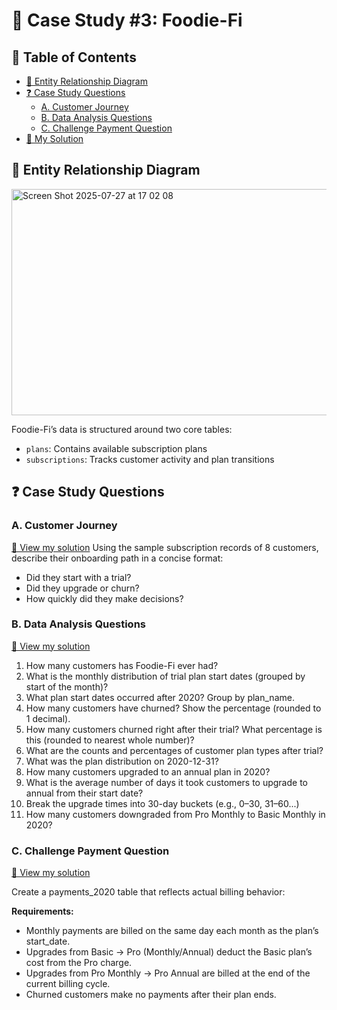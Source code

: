 # 🥑 Case Study #3: Foodie-Fi

## 📕 Table of Contents
- [🔐 Entity Relationship Diagram](#-entity-relationship-diagram)
- [❓ Case Study Questions](#-case-study-questions)
  - [A. Customer Journey](#a-customer-journey)
  - [B. Data Analysis Questions](#b-data-analysis-questions)
  - [C. Challenge Payment Question](#c-challenge-payment-question)
- [🚀 My Solution](#-my-solution)

## 🔐 Entity Relationship Diagram
<img width="751" height="362" alt="Screen Shot 2025-07-27 at 17 02 08" src="https://github.com/user-attachments/assets/c28fb53b-4ef1-417c-9314-f430b6cd0e80" />

Foodie-Fi’s data is structured around two core tables:
- `plans`: Contains available subscription plans
- `subscriptions`: Tracks customer activity and plan transitions

## ❓ Case Study Questions

### A. Customer Journey
[📄 View my solution](https://github.com/QuyenNguyen0611/8-Week-SQL-Challenge/blob/main/Case%20study%203%20-%20Foodie_Fi/Solution/A.%20Customer%20Journey.md)
Using the sample subscription records of 8 customers, describe their onboarding path in a concise format:
- Did they start with a trial?
- Did they upgrade or churn?
- How quickly did they make decisions?

### B. Data Analysis Questions
[📄 View my solution](https://github.com/QuyenNguyen0611/8-Week-SQL-Challenge/blob/main/Case%20study%203%20-%20Foodie_Fi/Solution/B.%20Data%20Analysis%20Questions.md)
1. How many customers has Foodie-Fi ever had?
2. What is the monthly distribution of trial plan start dates (grouped by start of the month)?
3. What plan start dates occurred after 2020? Group by plan_name.
4. How many customers have churned? Show the percentage (rounded to 1 decimal).
5. How many customers churned right after their trial? What percentage is this (rounded to nearest whole number)?
6. What are the counts and percentages of customer plan types after trial?
7. What was the plan distribution on 2020-12-31?
8. How many customers upgraded to an annual plan in 2020?
9. What is the average number of days it took customers to upgrade to annual from their start date?
10. Break the upgrade times into 30-day buckets (e.g., 0–30, 31–60...)
11. How many customers downgraded from Pro Monthly to Basic Monthly in 2020?

### C. Challenge Payment Question
[📄 View my solution](https://github.com/QuyenNguyen0611/8-Week-SQL-Challenge/blob/main/Case%20study%203%20-%20Foodie_Fi/Solution/C.%20Challenge%20Payment%20Question.md)

Create a payments_2020 table that reflects actual billing behavior:

**Requirements:**
- Monthly payments are billed on the same day each month as the plan’s start_date.
- Upgrades from Basic → Pro (Monthly/Annual) deduct the Basic plan’s cost from the Pro charge.
- Upgrades from Pro Monthly → Pro Annual are billed at the end of the current billing cycle.
- Churned customers make no payments after their plan ends.




